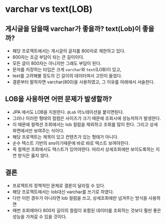 # varchar vs text(LOB)

## 게시글을 담을때 varchar가 좋을까? text(Lob)이 좋을까?
* 해당 프로젝트에서는 게시글의 글자를 800자로 제한하고 있다. 
* 800자는 조금 부담이 되는 큰 길이이다.
* 모든 글이 800자는 아니지만 그래도 부담이 된다.
* 문자를 저장하는 타입은 크게 `varchar`와 `text`(LOB)이 있고,
* text를 고려해볼 정도의 긴 길이의 데이터여서 고민이 들었다.
* 결론부터 말하자면 varchar(800)을 사용하였고, 그 이유를 아래에서 서술한다.

## LOB을 사용하면 어떤 문제가 발생할까?
* JPA 에서도 LOB을 지원한다. `@Lob` 어노테이션을 붙이면된다.
* 그러나 이러한 형태의 컬럼은 사이즈가 크기 때문에 조회시에 성능저하가 발생한다.
* 이 때문에 컬렉션 조회에서는 lob 컬럼을 제외하고 조회를 많이 한다. 그리고 상세 화면에서만 보여주는 식이다.
* 해당 프로젝트는 제목이 있고 컨텐츠가 있는 형태가 아니다.
* 순수 텍스트 기반의 sns이기때문에 바로 바로 텍스트 보여야한다.
* 즉 컬렉션 조회에서도 텍스트가 있어야한다. 따라서 상세조회에만 보이도록하는 지연 방식은 옳지 않다.

## 결론
* 프로젝트의 정책적인 문제로 결론이 달라질 수 있다.
* 해당 프로젝트에서는 lob대신 varchar를 쓰기로 하였다.
* 다만 이런 경우가 아니라면 lob 컬럼을 쓰고, 상세조회에만 넘겨주는 방식을 사용하면
* 매번 조회때마다 800자 길이의 컬럼이 포함된 데이터를 조회하는 것보다 훨씬 좋은 성능을 가져갈 수 있을 것이다.
